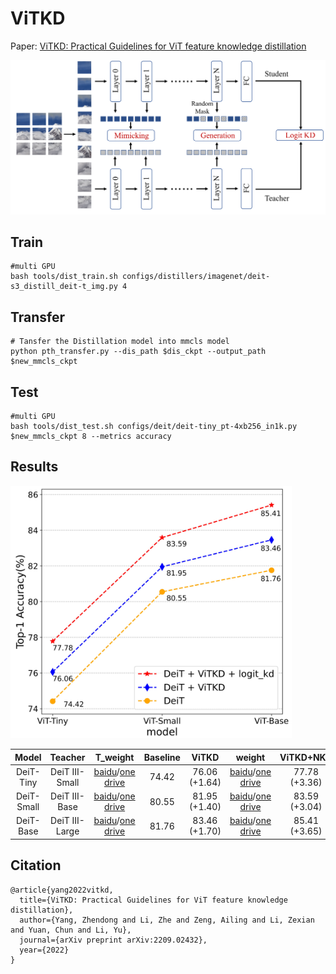 # ViTKD
Paper: [ViTKD: Practical Guidelines for ViT feature knowledge distillation](https://arxiv.org/abs/2209.02432)

![architecture](imgs/ViTKD.jpg)

## Train

```
#multi GPU
bash tools/dist_train.sh configs/distillers/imagenet/deit-s3_distill_deit-t_img.py 4
```

## Transfer
```
# Tansfer the Distillation model into mmcls model
python pth_transfer.py --dis_path $dis_ckpt --output_path $new_mmcls_ckpt
```
## Test

```
#multi GPU
bash tools/dist_test.sh configs/deit/deit-tiny_pt-4xb256_in1k.py $new_mmcls_ckpt 8 --metrics accuracy
```

## Results
<img src="imgs/vitkd_compare.png" width="450px"/>


|  Model   | Teacher  | T_weight  | Baseline | ViTKD | weight | ViTKD+NKD | weight |                            dis_config                            |
| :------: | :-------: | :-------: | :----------------: | :------------: | :--: | :--: | :--: | :----------------------------------------------------------: |
|   DeiT-Tiny   | DeiT III-Small | [baidu](https://pan.baidu.com/s/1asMuS6E7OmdZzQBH9ugCZg?pwd=83x7)/[one drive](https://1drv.ms/u/s!Ah7OVljahSArnWHFQNy6OqrZoA82?e=eQ4kmI) |        74.42        |      76.06 (+1.64)      |[baidu](https://pan.baidu.com/s/1OYGeZ2P8RRdEIWM3diyzQA?pwd=niiw)/[one drive](https://1drv.ms/u/s!Ah7OVljahSArnVz0irqzX2VP0tg_?e=75Vfs6) |77.78 (+3.36)| [baidu](https://pan.baidu.com/s/1StOAQziPEvvHzQqWvy20vQ?pwd=emct)/[one drive](https://1drv.ms/u/s!Ah7OVljahSArnV1cQsVw9SHvSWpG?e=RuE1aL) | [config](https://github.com/yzd-v/cls_KD/blob/master/configs/distillers/imagenet/deit-s3_distill_deit-t_img.py) |
|   DeiT-Small   | DeiT III-Base | [baidu](https://pan.baidu.com/s/15HNMudacNlBUCZ6ySFhENg?pwd=6mmp)/[one drive](https://1drv.ms/u/s!Ah7OVljahSArnWTTrFh-ST9BcHb8?e=wj3iqH) |        80.55        |      81.95 (+1.40)      |[baidu](https://pan.baidu.com/s/17O64Q4py6Ex1ohjnrPpiew?pwd=4srr)/[one drive](https://1drv.ms/u/s!Ah7OVljahSArnV4Fb5EIZEf81PxK?e=K7M1Sz) |83.59 (+3.04)| [baidu](https://pan.baidu.com/s/1OThOyOR60CCxszxB6rY4QQ?pwd=4x90)/[one drive](https://1drv.ms/u/s!Ah7OVljahSArnV_tNpvVZ21Yc9eM?e=vlYr8K) | [config](https://github.com/yzd-v/cls_KD/blob/master/configs/distillers/imagenet/deit-b3_distill_deit-s_img.py) |
|   DeiT-Base   | DeiT III-Large | [baidu](https://pan.baidu.com/s/1qdgcTMz_FeBfEH2rchh_yg?pwd=n5hf)/[one drive](https://1drv.ms/u/s!Ah7OVljahSArnWaR3tslskypZbwB?e=D1aL6p) |        81.76        |      83.46 (+1.70)      |[baidu](https://pan.baidu.com/s/1Qytl5BHpc3qdlYSQq750FQ?pwd=ej2k)/[one drive](https://1drv.ms/u/s!Ah7OVljahSArnWMMyJZT2NlsIgBg?e=JM5L9h) |85.41 (+3.65)| [baidu](https://pan.baidu.com/s/19Zxq4g3Z1mGhDPjkbG_t0g?pwd=q915)/[one drive](https://1drv.ms/u/s!Ah7OVljahSArnWJvNpY3Feo_OvGi?e=iPuWJu) | [config](https://github.com/yzd-v/cls_KD/blob/master/configs/distillers/imagenet/deit-l3_distill_deit-b_img.py) |

## Citation
```
@article{yang2022vitkd,
  title={ViTKD: Practical Guidelines for ViT feature knowledge distillation},
  author={Yang, Zhendong and Li, Zhe and Zeng, Ailing and Li, Zexian and Yuan, Chun and Li, Yu},
  journal={arXiv preprint arXiv:2209.02432},
  year={2022}
}
```